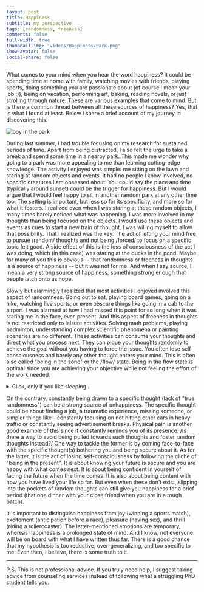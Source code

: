 ```yaml
---
layout: post
title: Happiness
subtitle: my perspective
tags: [randomness, freeness]
comments: false
full-width: true
thumbnail-img: "videos/Happiness/Park.png"
show-avatar: false
social-share: false
---
```


  What comes to your mind when you hear the word happiness? It could be spending time at home with family, watching movies with friends, playing sports, doing something you are passionate about (of course I mean your job :)), being on vacation, performing art, baking, reading novels, or just strolling through nature. These are various examples that come to mind. But is there a common thread between all these sources of happiness? Yes, that is what I found at least. Below I share a brief account of my journey in discovering this.
  
![boy in the park]({{site.baseurl}}/videos/Happiness/Park.png)
  
  During last summer, I had trouble focusing on my research for sustained periods of time. Apart from being distracted, I also felt the urge to take a break and spend some time in a nearby park. This made me wonder why going to a park was more appealing to me than learning cutting-edge knowledge. The activity I enjoyed was simple: me sitting on the lawn and staring at random objects and events. It had no people I know involved, no specific creatures I am obsessed about. You could say the place and time (typically around sunset) could be the trigger for happiness. But I would argue that I would feel happy to sit in another random park at any other time too. The setting is important, but less so for its specificity, and more so for what it fosters. I realized even when I was staring at these random objects, I many times barely noticed what was happening. I was more involved in my thoughts than being focused on the objects. I would use these objects and events as cues to start a new train of thought. I was willing myself to allow that possibility. That I realized was the key. The act of letting your mind free to pursue /random/ thoughts and not being /forced/ to focus on a specific topic felt good. A side effect of this is the loss of consciousness of the act I was doing, which (in this case) was staring at the ducks in the pond. Maybe for many of you this is obvious -- that randomness or freeness in thoughts is a source of happiness -- but it was not for me. And when I say source, I mean a very strong source of happiness, something strong enough that people latch onto as hope.

  Slowly but alarmingly I realized that most activities I enjoyed involved this aspect of randomness. Going out to eat, playing board games, going on a hike, watching live sports, or even obscure things like going in a cab to the airport. I was alarmed at how I had missed this point for so long when it was staring me in the face, ever-present. And this aspect of freeness in thoughts is not restricted only to leisure activities. Solving math problems, playing badminton, understanding complex scientific phenomena or painting sceneries are no different. These activities can consume your thoughts and direct what you process next. They can pique your thoughts randomly to achieve the goal without you having to force the issue. You often lose self-consciousness and barely any other thought enters your mind. This is often also called "being in the zone" or the /flow/ state. Being in the flow state is optimal since you are achieving your objective while not feeling the effort of the work needed.

 <details>

  <summary> Click, only if you like sleeping...</summary>  
  Another interesting observation that somewhat validated this hypothesis is the activity of sleeping. Everyone loves sleeping and most of us want to stay in bed for a little longer before waking up. Is it just because our arms and legs get rest, or our mind as well? When we say the mind gets rest what actually happens to it? If you have had dreams, you would know that the brain comes up with scenes, though related to your past experiences, somewhat randomly and erratically. Even just prior to falling asleep (the state of drowsiness), you can observe your thoughts starting to wander to unexpected places. This randomness in thoughts associated with sleep again came as a surprise to me.
</details>

  On the contrary, constantly being drawn to a specific thought (lack of "true randomness") can be a strong source of unhappiness. The specific thought could be about finding a job, a traumatic experience, missing someone, or simpler things like - constantly focusing on not hitting other cars in heavy traffic or constantly seeing advertisement breaks. Physical pain is another good example of this since it constantly reminds you of its presence. /Is there a way to avoid being pulled towards such thoughts and foster random thoughts instead?/ One way to tackle the former is by coming face-to-face with the specific thought(s) bothering you and being secure about it. As for the latter, it is the act of losing self-consciousness by following the cliche of "being in the present". It is about knowing your future is secure and you are happy with what comes next. It is about being confident in yourself of facing the future when the time comes. It is also about being content with how you have lived your life so far. But even when these don't exist, slipping into the pockets of random thoughts can still give you happiness for a brief period (that one dinner with your close friend when you are in a rough patch).

  It is important to distinguish happiness from joy (winning a sports match), excitement (anticipation before a race), pleasure (having sex), and thrill (riding a rollercoaster). The latter-mentioned emotions are temporary, whereas happiness is a prolonged state of mind. And I know, not everyone will be on board with what I have written thus far. There is a good chance that my hypothesis is too reductive, over-generalizing, and too specific to me. Even then, I believe, there is some truth to it.

--------------------------------------------------------------------------------------------------------------------------------------------------------------

  P.S. This is not professional advice. If you truly need help, I suggest taking advice from counseling services instead of following what a struggling PhD student tells you.
